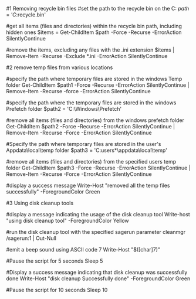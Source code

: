#1 Removing recycle bin files 
#set the path to the recycle bin on the C:
$path = 'C:$recycle.bin'

#get all items (files and directories) within the recycle bin path, including hidden ones
$items = Get-ChildItem $path -Force -Recurse -ErrorAction SilentlyContinue

#remove the items, excluding any files with the .ini extension
$items | Remove-Item -Recurse -Exclude *.ini -ErrorAction SilentlyContinue

#2 remove temp files from various locations

#specify the path where temporary files are stored in the windows Temp folder
Get-ChildItem $path1 -Force -Recurse -ErrorAction SilentlyContinue | Remove-Item -Recurse -force -ErrorAction SilentlyContinue

#specify the path where the temporary files are stored in the windows Prefetch folder
$path2 = 'C:\Windows\Prefetch'

#remove all items (files and directories) from the windows prefetch folder
Get-ChildItem $path2 -Force -Recurse -ErrorAction SilentlyContinue | Remove-Item -Recurse -Force -ErrorAction SilentlyContinue

#Specify the path where temporary files are stored in the user's Appdata\local\temp folder
$path3 = 'C:users\*\appdata\local\temp'

#remove all items (files and directories) from the specified users temp folder
Get-ChildItem $path3 -Force -Recurse -ErrorAction SilentlyContinue | Remove-Item -Recurse -Force -ErrorAction SilentlyContinue

#display a success message 
Write-Host "removed all the temp files successfully" -ForegroundColor Green

#3 Using disk cleanup tools

#display a message indicating the usage of the disk cleanup tool
Write-host "using disk cleanup tool" -ForegroundColor Yellow

#run the disk cleanup tool with the specified sagerun parameter
cleanmgr /sagerun:1 | Out-Null

#emit a beep sound using ASCII code 7
Write-Host "$([char]7)"

#Pause the script for 5 seconds
Sleep 5

#Display a success message indicating that disk cleanup was successfully done 
Write-Host "disk cleanup Successfully done" -ForegroundColor Green

#Pause the script for 10 seconds
Sleep 10 